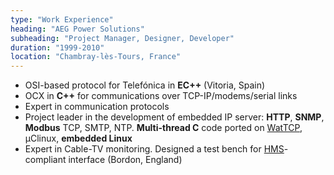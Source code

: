 ```yaml
---
type: "Work Experience"
heading: "AEG Power Solutions"
subheading: "Project Manager, Designer, Developer"
duration: "1999-2010"
location: "Chambray-lès-Tours, France"
---
```


* OSI-based protocol for Telefónica in **EC++** (Vitoria, Spain)
* OCX in **C++** for communications over TCP-IP/modems/serial links
* Expert in communication protocols
* Project leader in the development of embedded IP server: **HTTP**, **SNMP**, **Modbus** TCP, SMTP, NTP. **Multi-thread C** code ported on <a href="http://wiki.freedos.org/wiki/index.php/Networking_FreeDOS_-_WATTCP" target="_blank">WatTCP</a>, µClinux, **embedded Linux**<br>
* Expert in Cable-TV monitoring. Designed a test bench for <a href="https://www.headendinfo.com/digital-headend" target="_blank">HMS</a>-compliant interface (Bordon, England)
